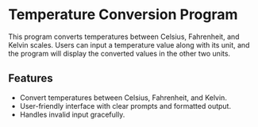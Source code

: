 # Temperature Conversion Program

This program converts temperatures between Celsius, Fahrenheit, and Kelvin scales. Users can input a temperature value along with its unit, and the program will display the converted values in the other two units.

## Features

- Convert temperatures between Celsius, Fahrenheit, and Kelvin.
- User-friendly interface with clear prompts and formatted output.
- Handles invalid input gracefully.


